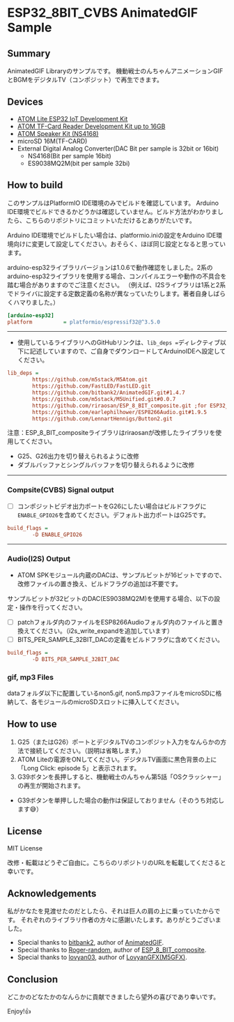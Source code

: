 # ESP32_8BIT_CVBS AnimatedGIF Sample

## Summary

AnimatedGIF Libraryのサンプルです。
機動戦士のんちゃんアニメーションGIFとBGMをデジタルTV（コンポジット）で再生できます。

## Devices

- [ATOM Lite ESP32 IoT Development Kit](https://www.switch-science.com/catalog/6262/)
- [ATOM TF-Card Reader Development Kit up to 16GB](https://www.switch-science.com/catalog/6475/)
- [ATOM Speaker Kit (NS4168)](https://www.switch-science.com/catalog/7092/)
- microSD 16M(TF-CARD)
- External Digital Analog Converter(DAC Bit per sample is 32bit or 16bit)
  - NS4168(Bit per sample 16bit)
  - ES9038MQ2M(bit per sample 32bi)

## How to build

このサンプルはPlatformIO IDE環境のみでビルドを確認しています。
Arduino IDE環境でビルドできるかどうかは確認していません。ビルド方法がわかりましたら、こちらのリポジトリにコミットいただけるとありがたいです。

Arduino IDE環境でビルドしたい場合は、platformio.iniの設定をArduino IDE環境向けに変更して設定してください。おそらく、ほぼ同じ設定となると思っています。

arduino-esp32ライブラリバージョンは1.0.6で動作確認をしました。2系のarduino-esp32ライブラリを使用する場合、コンパイルエラーや動作の不具合を踏む場合がありますのでご注意ください。
（例えば、I2Sライブラリは1系と2系でドライバに設定する定数定義の名称が異なっていたりします。著者自身しばらくハマりました。）

```yaml:platformio.ini
[arduino-esp32]
platform          = platformio/espressif32@^3.5.0
```

---

- 使用しているライブラリへのGitHubリンクは、`lib_deps =`ディレクティブ以下に記述していますので、ご自身でダウンロードしてArduinoIDEへ設定してください。

```yaml:platformio.ini
lib_deps =
        https://github.com/m5stack/M5Atom.git
        https://github.com/FastLED/FastLED.git
        https://github.com/bitbank2/AnimatedGIF.git#1.4.7
        https://github.com/m5stack/M5Unified.git#0.0.7
        https://github.com/riraosan/ESP_8_BIT_composite.git ;for ESP32_8BIT_CVBS
        https://github.com/earlephilhower/ESP8266Audio.git#1.9.5
        https://github.com/LennartHennigs/Button2.git
```

注意：ESP_8_BIT_compositeライブラリはriraosanが改修したライブラリを使用してください。

- G25、G26出力を切り替えられるように改修
- ダブルバッファとシングルバッファを切り替えられるように改修

---

### Compsite(CVBS) Signal output

- [ ] コンポジットビデオ出力ポートをG26にしたい場合はビルドフラグに`ENABLE_GPIO26`を含めてください。デフォルト出力ポートはG25です。

```yaml:platformio.ini
build_flags =
        -D ENABLE_GPIO26
```

---

### Audio(I2S) Output

- ATOM SPKモジュール内蔵のDACは、サンプルビットが16ビットですので、改修ファイルの置き換え、ビルドフラグの追加は不要です。

サンプルビットが32ビットのDAC(ES9038MQ2M)を使用する場合、以下の設定・操作を行ってください。

- [ ] patchフォルダ内のファイルをESP8266Audioフォルダ内のファイルと置き換えてください。（i2s_write_expandを追加しています）
- [ ] BITS_PER_SAMPLE_32BIT_DACの定義をビルドフラグに含めてください。

```yaml:platformio.ini
build_flags =
        -D BITS_PER_SAMPLE_32BIT_DAC
```

### gif, mp3 Files

dataフォルダ以下に配置しているnon5.gif, non5.mp3ファイルをmicroSDに格納して、各モジュールのmicroSDスロットに挿入してください。

## How to use

1. G25（またはG26）ポートとデジタルTVのコンポジット入力をなんらかの方法で接続してください。（説明は省略します。）
2. ATOM Liteの電源をONしてください。デジタルTV画面に黒色背景の上に「Long Click: episode 5」と表示されます。
3. G39ボタンを長押しすると、機動戦士のんちゃん第5話「OSクラッシャー」の再生が開始されます。

- G39ボタンを単押しした場合の動作は保証しておりません（そのうち対応します😅）

## License

MIT License

改修・転載はどうぞご自由に。こちらのリポジトリのURLを転載してくださると幸いです。

## Acknowledgements

私がかなたを見渡せたのだとしたら、それは巨人の肩の上に乗っていたからです。
それぞれのライブラリ作者の方々に感謝いたします。ありがとうございました。

- Special thanks to [bitbank2](https://github.com/bitbank2), author of [AnimatedGIF](https://github.com/bitbank2/AnimatedGIF).
- Special thanks to [Roger-random](https://github.com/Roger-random), author of [ESP_8_BIT_composite](https://github.com/Roger-random/ESP_8_BIT_composite.git).
- Special thanks to [lovyan03](https://github.com/lovyan03), author of [LovyanGFX(M5GFX)](https://github.com/lovyan03/LovyanGFX.git).

## Conclusion

どこかのどなたかのなんらかに貢献できましたら望外の喜びであり幸いです。

Enjoy!👍
